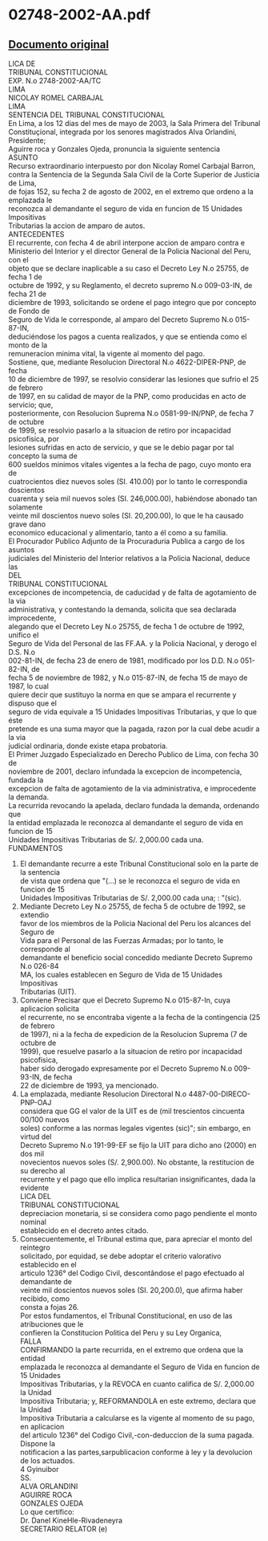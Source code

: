 
02748-2002-AA.pdf
=================
  
[Documento original](https://tc.gob.pe/jurisprudencia/2003/02748-2002-AA.pdf)  
---  
LICA DE  
TRIBUNAL CONSTITUCIONAL  
EXP. N.o 2748-2002-AA/TC  
LIMA  
NICOLAY ROMEL CARBAJAL  
LIMA  
SENTENCIA DEL TRIBUNAL CONSTITUCIONAL  
En Lima, a los 12 dias del mes de mayo de 2003, la Sala Primera del Tribunal  
Constituçional, integrada por los senores magistrados Alva Orlandini, Presidente;  
Aguirre roca y Gonzales Ojeda, pronuncia la siguiente sentencia  
ASUNTO  
Recurso extraordinario interpuesto por don Nicolay Romel Carbajal Barron,  
contra la Sentencia de la Segunda Sala Civil de la Corte Superior de Justicia de Lima,  
de fojas 152, su fecha 2 de agosto de 2002, en el extremo que ordeno a la emplazada le  
reconozca al demandante el seguro de vida en funcion de 15 Unidades Impositivas  
Tributarias la accion de amparo de autos.  
ANTECEDENTES  
El recurrente, con fecha 4 de abril interpone accion de amparo contra e  
Ministerio del Interior y el director General de la Policia Nacional del Peru, con el  
objeto que se declare inaplicable a su caso el Decreto Ley N.o 25755, de fecha 1 de  
octubre de 1992, y su Reglamento, el decreto supremo N.o 009-03-IN, de fecha 21 de  
diciembre de 1993, solicitando se ordene el pago integro que por concepto de Fondo de  
Seguro de Vida le corresponde, al amparo del Decreto Supremo N.o 015-87-IN,  
deduciéndose los pagos a cuenta realizados, y que se entienda como el monto de la  
remuneracion minima vital, la vigente al momento del pago.  
Sostiene, que, mediante Resolucion Directoral N.o 4622-DIPER-PNP, de fecha  
10 de diciembre de 1997, se resolvio considerar las lesiones que sufrio el 25 de febrero  
de 1997, en su calidad de mayor de la PNP, como producidas en acto de servicio; que,  
posteriormente, con Resolucion Suprema N.o 0581-99-IN/PNP, de fecha 7 de octubre  
de 1999, se resolvio pasarlo a la situacion de retiro por incapacidad psicofisica, por  
lesiones sufridas en acto de servicio, y que se le debio pagar por tal concepto la suma de  
600 sueldos minimos vitales vigentes a la fecha de pago, cuyo monto era de  
cuatrocientos diez nuevos soles (SI. 410.00) por lo tanto le correspondia doscientos  
cuarenta y seia mil nuevos soles (SI. 246,000.00), habiéndose abonado tan solamente  
veinte mil doscientos nuevo soles (SI. 20,200.00), lo que le ha causado grave dano  
economico educacional y alimentario, tanto a él como a su familia.  
El Procurador Publico Adjunto de la Procuraduria Publica a cargo de los asuntos  
judiciales del Ministerio del Interior relativos a la Policia Nacional, deduce las  
DEL  
TRIBUNAL CONSTITUCIONAL  
excepciones de incompetencia, de caducidad y de falta de agotamiento de la via  
administrativa, y contestando la demanda, solicita que sea declarada improcedente,  
alegando que el Decreto Ley N.o 25755, de fecha 1 de octubre de 1992, unifico el  
Seguro de Vida del Personal de las FF.AA. y la Policia Nacional, y derogo el D.S. N.o  
002-81-IN, de fecha 23 de enero de 1981, modificado por los D.D. N.o 051-82-IN, de  
fecha 5 de noviembre de 1982, y N.o 015-87-IN, de fecha 15 de mayo de 1987, lo cual  
quiere decir que sustituyo la norma en que se ampara el recurrente y dispuso que el  
seguro de vida equivale a 15 Unidades Impositivas Tributarias, y que lo que éste  
pretende es una suma mayor que la pagada, razon por la cual debe acudir a la via  
judicial ordinaria, donde existe etapa probatoria.  
El Primer Juzgado Especializado en Derecho Publico de Lima, con fecha 30 de  
noviembre de 2001, declaro infundada la excepcion de incompetencia, fundada la  
excepcion de falta de agotamiento de la via administrativa, e improcedente la demanda.  
La recurrida revocando la apelada, declaro fundada la demanda, ordenando que  
la entidad emplazada le reconozca al demandante el seguro de vida en funcion de 15  
Unidades Impositivas Tributarias de S/. 2,000.00 cada una.  
FUNDAMENTOS  
1. El demandante recurre a este Tribunal Constitucional solo en la parte de la sentencia  
de vista que ordena que "(...) se le reconozca el seguro de vida en funcion de 15  
Unidades Impositivas Tributarias de S/. 2,000.00 cada una; : "(sic).  
2. Mediante Decreto Ley N.o 25755, de fecha 5 de octubre de 1992, se extendio  
favor de los miembros de la Policia Nacional del Peru los alcances del Seguro de  
Vida para el Personal de las Fuerzas Armadas; por lo tanto, le corresponde al  
demandante el beneficio social concedido mediante Decreto Supremo N.o 026-84  
MA, los cuales establecen en Seguro de Vida de 15 Unidades Impositivas  
Tributarias (UIT).  
3. Conviene Precisar que el Decreto Supremo N.o 015-87-In, cuya aplicacion solicita  
el recurrente, no se encontraba vigente a la fecha de la contingencia (25 de febrero  
de 1997), ni a la fecha de expedicion de la Resolucion Suprema (7 de octubre de  
1999), que resuelve pasarlo a la situacion de retiro por incapacidad psicofisica,  
haber sido derogado expresamente por el Decreto Supremo N.o 009-93-IN, de fecha  
22 de diciembre de 1993, ya mencionado.  
4. La emplazada, mediante Resolucion Directoral N.o 4487-00-DIRECO-PNP-OAJ  
considera que GG el valor de la UIT es de (mil trescientos cincuenta 00/100 nuevos  
soles) conforme a las normas legales vigentes (sic)"; sin embargo, en virtud del  
Decreto Supremo N.o 191-99-EF se fijo la UIT para dicho ano (2000) en dos mil  
novecientos nuevos soles (S/. 2,900.00). No obstante, la restitucion de su derecho al  
recurrente y el pago que ello implica resultarian insignificantes, dada la evidente  
LICA DEL  
TRIBUNAL CONSTITUCIONAL  
depreciacion monetaria, si se considera como pago pendiente el monto nominal  
establecido en el decreto antes citado.  
5. Consecuentemente, el Tribunal estima que, para apreciar el monto del reintegro  
solicitado, por equidad, se debe adoptar el criterio valorativo establecido en el  
articulo 1236° del Codigo Civil, descontândose el pago efectuado al demandante de  
veinte mil doscientos nuevos soles (SI. 20,200.0), que afirma haber recibido, como  
consta a fojas 26.  
Por estos fundamentos, el Tribunal Constitucional, en uso de las atribuciones que le  
confieren la Constitucion Politica del Peru y su Ley Organica,  
FALLA  
CONFIRMANDO la parte recurrida, en el extremo que ordena que la entidad  
emplazada le reconozca al demandante el Seguro de Vida en funcion de 15 Unidades  
Impositivas Tributarias, y la REVOCA en cuanto califica de S/. 2,000.00 la Unidad  
Impositiva Tributaria; y, REFORMANDOLA en este extremo, declara que la Unidad  
Impositiva Tributaria a calcularse es la vigente al momento de su pago, en aplicacion  
del articulo 1236° del Codigo Civil,-con-deduccion de la suma pagada. Dispone la  
notificacion a las partes,sarpublicacion conforme à ley y la devolucion de los actuados.  
4 Gyinuibor  
SS.  
ALVA ORLANDINI  
AGUIRRE ROCA  
GONZALES OJEDA  
Lo que certifico:  
Dr. Danel KineHle-Rivadeneyra  
SECRETARIO RELATOR (e)